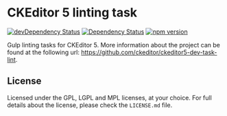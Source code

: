 CKEditor 5 linting task
========================================

[![devDependency Status](https://david-dm.org/ckeditor/ckeditor5-dev-task-lint/dev-status.svg)](https://david-dm.org/ckeditor/ckeditor5-dev-task-lint#info=devDependencies)
[![Dependency Status](https://david-dm.org/ckeditor/ckeditor5-dev-task-lint/status.svg)](https://david-dm.org/ckeditor/ckeditor5-dev-task-lint#info=dependencies)
[![npm version](https://badge.fury.io/js/ckeditor5-dev-task-lint.svg)](https://badge.fury.io/js/ckeditor5-dev-task-lint)


Gulp linting tasks for CKEditor 5. More information about the project can be found at the following url: <https://github.com/ckeditor/ckeditor5-dev-task-lint>.

## License

Licensed under the GPL, LGPL and MPL licenses, at your choice. For full details about the license, please check the `LICENSE.md` file.
